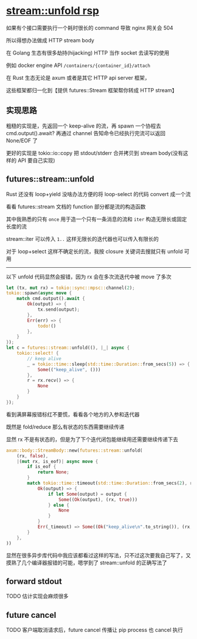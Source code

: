 # [stream::unfold rsp](/2022/09/process_command_to_http_stream.md)

如果有个接口需要执行一个耗时很长的 command 导致 nginx 网关会 504

所以得想办法做成 HTTP stream body 

在 Golang 生态有很多劫持(hijacking) HTTP 当作 socket 去读写的使用

例如 docker engine API `/containers/{container_id}/attach`

在 Rust 生态无论是 axum 或者是其它 HTTP api server 框架，

这些框架都归一化到【提供 futures::Stream 框架帮你转成 HTTP stream】

## 实现思路

粗糙的实现是，先返回一个 keep-alive 的流，再 spawn 一个协程去 cmd.output().await? 再通过 channel 告知命令已经执行完流可以返回 None/EOF 了

更好的实现是 tokio::io::copy 把 stdout/stderr 合并拷贝到 stream body(没有这样的 API 要自己实现)

## futures::stream::unfold

Rust 还没有 loop+yield 没啥办法方便的将 loop-select 的代码 convert 成一个流

看看 futures::stream 文档的 function 部分都是流的构造函数

其中我熟悉的只有 `once` 用于造一个只有一条消息的流和 `iter` 构造无限长或固定长度的流

stream::iter 可以传入 `1..` 这样无限长的迭代器也可以传入有限长的

对于 loop+select 这样不确定长的流，我按 closure 关键词去搜就只有 unfold 可用

---

以下 unfold 代码显然会报错，因为 rx 会在多次流迭代中被 move 了多次

```rust
let (tx, mut rx) = tokio::sync::mpsc::channel(2);
tokio::spawn(async move {
    match cmd.output().await {
        Ok(output) => {
            tx.send(output);
        },
        Err(err) => {
            todo!()
        },
    }
});
let c = futures::stream::unfold((), |_| async {
    tokio::select! {
        // keep alive
        _ = tokio::time::sleep(std::time::Duration::from_secs(5)) => {
            Some(("keep_alive", ()))
        },
        r = rx.recv() => {
            None
        }
    }
});
```

看到满屏幕报错标红不要慌，看看各个地方的入参和迭代器

既然是 fold/reduce 那么有状态的东西需要继续传递

显然 rx 不是有状态的，但是为了下个迭代闭包能继续用还需要继续传递下去

```rust
axum::body::StreamBody::new(futures::stream::unfold(
    (rx, false),
    |(mut rx, is_eof)| async move {
        if is_eof {
            return None;
        }
        match tokio::time::timeout(std::time::Duration::from_secs(2), rx.recv()).await {
            Ok(output) => {
                if let Some(output) = output {
                    Some((Ok(output), (rx, true)))
                } else {
                    None
                }
            }
            Err(_timeout) => Some((Ok("keep_alive\n".to_string()), (rx, false))),
        }
    },
))
```

显然在很多异步库代码中我应该都看过这样的写法，只不过这次要我自己写了，又摸熟了几个编译器报错的可能，嗯学到了 stream::unfold 的正确写法了

## forward stdout

TODO 估计实现会麻烦很多

## future cancel

TODO 客户端取消请求后，future cancel 传播让 pip process 也 cancel 执行
